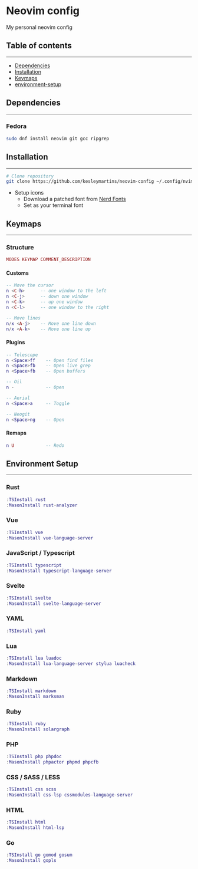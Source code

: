 # Neovim config 
My personal neovim config

## Table of contents
---
- [Dependencies](#dependencies)
- [Installation](#installation)
- [Keymaps](#keymaps)
- [environment-setup](#environment-setup)


## Dependencies 
---
### Fedora
```bash
sudo dnf install neovim git gcc ripgrep
```


## Installation 
---
```bash
# Clone repository
git clone https://github.com/kesleymartins/neovim-config ~/.config/nvim 
```
- Setup icons
  - Download a patched font from [Nerd Fonts](https://github.com/ryanoasis/nerd-fonts/releases)
  - Set as your terminal font


## Keymaps
---
### Structure
```lua
MODES KEYMAP COMMENT_DESCRIPTION
```

#### Customs
```lua
-- Move the cursor 
n <C-h>      -- one window to the left
n <C-j>      -- down one window 
n <C-k>      -- up one window
n <C-l>      -- one window to the right

-- Move lines
n/x <A-j>    -- Move one line down
n/x <A-k>    -- Move one line up
```

#### Plugins
```lua
-- Telescope
n <Space>ff    -- Open find files
n <Space>fb    -- Open live grep
n <Space>fb    -- Open buffers

-- Oil
n -            -- Open

-- Aerial
n <Space>a     -- Toggle

-- Neogit
n <Space>ng    -- Open
```

#### Remaps
```lua
n U            -- Redo
```


## Environment Setup
---

### Rust
```lua
:TSInstall rust
:MasonInstall rust-analyzer
```

### Vue
```lua
:TSInstall vue
:MasonInstall vue-language-server
```

### JavaScript / Typescript
```lua
:TSInstall typescript
:MasonInstall typescript-language-server
```

### Svelte
```lua
:TSInstall svelte
:MasonInstall svelte-language-server
```

### YAML
```lua
:TSInstall yaml
```

### Lua
```lua
:TSInstall lua luadoc
:MasonInstall lua-language-server stylua luacheck
```

### Markdown
```lua
:TSInstall markdown 
:MasonInstall marksman
```

### Ruby
```lua
:TSInstall ruby
:MasonInstall solargraph
```

### PHP
```lua
:TSInstall php phpdoc
:MasonInstall phpactor phpmd phpcfb
```

### CSS / SASS / LESS
```lua
:TSInstall css scss
:MasonInstall css-lsp cssmodules-language-server 
```

### HTML
```lua
:TSInstall html
:MasonInstall html-lsp
```

### Go
```lua
:TSInstall go gomod gosum
:MasonInstall gopls 
```
